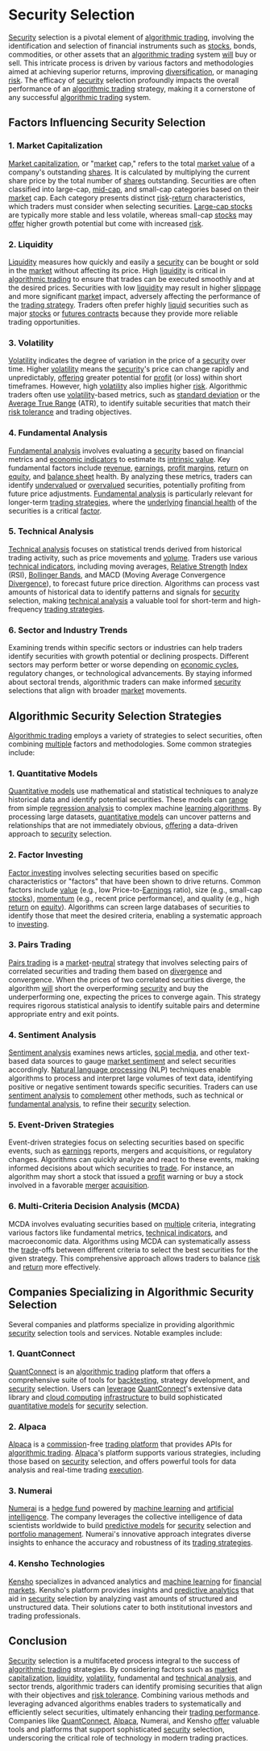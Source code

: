 # Security Selection

[Security](../s/security.md) selection is a pivotal element of [algorithmic trading](../a/algorithmic_trading.md), involving the identification and selection of financial instruments such as [stocks](../s/stock.md), bonds, commodities, or other assets that an [algorithmic trading](../a/algorithmic_trading.md) system [will](../w/will.md) buy or sell. This intricate process is driven by various factors and methodologies aimed at achieving superior returns, improving [diversification](../d/diversification.md), or managing [risk](../r/risk.md). The efficacy of [security](../s/security.md) selection profoundly impacts the overall performance of an [algorithmic trading](../a/algorithmic_trading.md) strategy, making it a cornerstone of any successful [algorithmic trading](../a/algorithmic_trading.md) system.

## Factors Influencing Security Selection

### 1. Market Capitalization
[Market capitalization](../m/market_capitalization.md), or "[market](../m/market.md) cap," refers to the total [market value](../m/market_value.md) of a company's outstanding [shares](../s/shares.md). It is calculated by multiplying the current share price by the total number of [shares](../s/shares.md) outstanding. Securities are often classified into large-cap, [mid-cap](../m/mid-cap.md), and small-cap categories based on their [market](../m/market.md) cap. Each category presents distinct [risk](../r/risk.md)-[return](../r/return.md) characteristics, which traders must consider when selecting securities. [Large-cap stocks](../l/large_cap_stocks.md) are typically more stable and less volatile, whereas small-cap [stocks](../s/stock.md) may [offer](../o/offer.md) higher growth potential but come with increased [risk](../r/risk.md).

### 2. Liquidity
[Liquidity](../l/liquidity.md) measures how quickly and easily a [security](../s/security.md) can be bought or sold in the [market](../m/market.md) without affecting its price. High [liquidity](../l/liquidity.md) is critical in [algorithmic trading](../a/algorithmic_trading.md) to ensure that trades can be executed smoothly and at the desired prices. Securities with low [liquidity](../l/liquidity.md) may result in higher [slippage](../s/slippage.md) and more significant [market](../m/market.md) impact, adversely affecting the performance of the [trading strategy](../t/trading_strategy.md). Traders often prefer highly [liquid](../l/liquid.md) securities such as major [stocks](../s/stock.md) or [futures contracts](../f/futures_contracts.md) because they provide more reliable trading opportunities.

### 3. Volatility
[Volatility](../v/volatility.md) indicates the degree of variation in the price of a [security](../s/security.md) over time. Higher [volatility](../v/volatility.md) means the [security](../s/security.md)'s price can change rapidly and unpredictably, [offering](../o/offering.md) greater potential for [profit](../p/profit.md) (or loss) within short timeframes. However, high [volatility](../v/volatility.md) also implies higher [risk](../r/risk.md). Algorithmic traders often use [volatility](../v/volatility.md)-based metrics, such as [standard deviation](../s/standard_deviation.md) or the [Average True Range](../a/average_true_range_(atr).md) (ATR), to identify suitable securities that match their [risk tolerance](../r/risk_tolerance.md) and trading objectives.

### 4. Fundamental Analysis
[Fundamental analysis](../f/fundamental_analysis.md) involves evaluating a [security](../s/security.md) based on financial metrics and [economic indicators](../e/economic_indicators.md) to estimate its [intrinsic value](../i/intrinsic_value.md). Key fundamental factors include [revenue](../r/revenue.md), [earnings](../e/earnings.md), [profit margins](../p/profit_margins_in_trading.md), [return](../r/return.md) on [equity](../e/equity.md), and [balance sheet](../b/balance_sheet.md) health. By analyzing these metrics, traders can identify [undervalued](../u/undervalued.md) or [overvalued](../o/overvalued.md) securities, potentially profiting from future price adjustments. [Fundamental analysis](../f/fundamental_analysis.md) is particularly relevant for longer-term [trading strategies](../t/trading_strategies.md), where the [underlying](../u/underlying.md) [financial health](../f/financial_health.md) of the securities is a critical [factor](../f/factor.md).

### 5. Technical Analysis
[Technical analysis](../t/technical_analysis.md) focuses on statistical trends derived from historical trading activity, such as price movements and [volume](../v/volume.md). Traders use various [technical indicators](../t/technical_indicators.md), including moving averages, [Relative Strength](../r/relative_strength.md) [Index](../i/index_instrument.md) (RSI), [Bollinger Bands](../b/bollinger_bands.md), and MACD (Moving Average Convergence [Divergence](../d/divergence.md)), to forecast future price direction. Algorithms can process vast amounts of historical data to identify patterns and signals for [security](../s/security.md) selection, making [technical analysis](../t/technical_analysis.md) a valuable tool for short-term and high-frequency [trading strategies](../t/trading_strategies.md).

### 6. Sector and Industry Trends
Examining trends within specific sectors or industries can help traders identify securities with growth potential or declining prospects. Different sectors may perform better or worse depending on [economic cycles](../e/economic_cycles.md), regulatory changes, or technological advancements. By staying informed about sectoral trends, algorithmic traders can make informed [security](../s/security.md) selections that align with broader [market](../m/market.md) movements.

## Algorithmic Security Selection Strategies

[Algorithmic trading](../a/algorithmic_trading.md) employs a variety of strategies to select securities, often combining [multiple](../m/multiple.md) factors and methodologies. Some common strategies include:

### 1. Quantitative Models
[Quantitative models](../q/quantitative_models.md) use mathematical and statistical techniques to analyze historical data and identify potential securities. These models can [range](../r/range.md) from simple [regression analysis](../r/regression_analysis.md) to complex machine [learning algorithms](../l/learning_algorithms_in_trading.md). By processing large datasets, [quantitative models](../q/quantitative_models.md) can uncover patterns and relationships that are not immediately obvious, [offering](../o/offering.md) a data-driven approach to [security](../s/security.md) selection.

### 2. Factor Investing
[Factor investing](../f/factor_investing.md) involves selecting securities based on specific characteristics or "factors" that have been shown to drive returns. Common factors include [value](../v/value.md) (e.g., low Price-to-[Earnings](../e/earnings.md) ratio), size (e.g., small-cap [stocks](../s/stock.md)), [momentum](../m/momentum.md) (e.g., recent price performance), and quality (e.g., high [return](../r/return.md) on [equity](../e/equity.md)). Algorithms can screen large databases of securities to identify those that meet the desired criteria, enabling a systematic approach to [investing](../i/investing.md).

### 3. Pairs Trading
[Pairs trading](../p/pairs_trading.md) is a [market](../m/market.md)-[neutral](../n/neutral.md) strategy that involves selecting pairs of correlated securities and trading them based on [divergence](../d/divergence.md) and convergence. When the prices of two correlated securities diverge, the algorithm [will](../w/will.md) short the overperforming [security](../s/security.md) and buy the underperforming one, expecting the prices to converge again. This strategy requires rigorous statistical analysis to identify suitable pairs and determine appropriate entry and exit points.

### 4. Sentiment Analysis
[Sentiment analysis](../s/sentiment_analysis.md) examines news articles, [social media](../s/social_media.md), and other text-based data sources to gauge [market sentiment](../m/market_sentiment.md) and select securities accordingly. [Natural language processing](../n/natural_language_processing_(nlp)_in_trading.md) (NLP) techniques enable algorithms to process and interpret large volumes of text data, identifying positive or negative sentiment towards specific securities. Traders can use [sentiment analysis](../s/sentiment_analysis.md) to [complement](../c/complement.md) other methods, such as technical or [fundamental analysis](../f/fundamental_analysis.md), to refine their [security](../s/security.md) selection.

### 5. Event-Driven Strategies
Event-driven strategies focus on selecting securities based on specific events, such as [earnings](../e/earnings.md) reports, mergers and acquisitions, or regulatory changes. Algorithms can quickly analyze and react to these events, making informed decisions about which securities to [trade](../t/trade.md). For instance, an algorithm may short a stock that issued a [profit](../p/profit.md) warning or buy a stock involved in a favorable [merger](../m/merger.md) [acquisition](../a/acquisition.md).

### 6. Multi-Criteria Decision Analysis (MCDA)
MCDA involves evaluating securities based on [multiple](../m/multiple.md) criteria, integrating various factors like fundamental metrics, [technical indicators](../t/technical_indicators.md), and macroeconomic data. Algorithms using MCDA can systematically assess the [trade](../t/trade.md)-offs between different criteria to select the best securities for the given strategy. This comprehensive approach allows traders to balance [risk](../r/risk.md) and [return](../r/return.md) more effectively.

## Companies Specializing in Algorithmic Security Selection

Several companies and platforms specialize in providing algorithmic [security](../s/security.md) selection tools and services. Notable examples include:

### 1. **QuantConnect**
[QuantConnect](https://www.quantconnect.com/) is an [algorithmic trading](../a/algorithmic_trading.md) platform that offers a comprehensive suite of tools for [backtesting](../b/backtesting.md), strategy development, and [security](../s/security.md) selection. Users can [leverage](../l/leverage.md) [QuantConnect](../q/quantconnect.md)'s extensive data library and [cloud computing](../c/cloud_computing_in_trading.md) [infrastructure](../i/infrastructure.md) to build sophisticated [quantitative models](../q/quantitative_models.md) for [security](../s/security.md) selection.

### 2. **Alpaca**
[Alpaca](https://alpaca.markets/) is a [commission](../c/commission.md)-free [trading platform](../t/trading_platform.md) that provides APIs for [algorithmic trading](../a/algorithmic_trading.md). [Alpaca](../a/alpaca.md)'s platform supports various strategies, including those based on [security](../s/security.md) selection, and offers powerful tools for data analysis and real-time trading [execution](../e/execution.md).

### 3. **Numerai**
[Numerai](https://numer.ai/) is a [hedge fund](../h/hedge_fund.md) powered by [machine learning](../m/machine_learning.md) and [artificial intelligence](../a/artificial_intelligence_in_trading.md). The company leverages the collective intelligence of data scientists worldwide to build [predictive models](../p/predictive_models_in_trading.md) for [security](../s/security.md) selection and [portfolio management](../p/portfolio_management.md). Numerai's innovative approach integrates diverse insights to enhance the accuracy and robustness of its [trading strategies](../t/trading_strategies.md).

### 4. **Kensho Technologies**
[Kensho](https://www.kensho.com/) specializes in advanced analytics and [machine learning](../m/machine_learning.md) for [financial markets](../f/financial_market.md). Kensho's platform provides insights and [predictive analytics](../p/predictive_analytics.md) that aid in [security](../s/security.md) selection by analyzing vast amounts of structured and unstructured data. Their solutions cater to both institutional investors and trading professionals.

## Conclusion

[Security](../s/security.md) selection is a multifaceted process integral to the success of [algorithmic trading](../a/algorithmic_trading.md) strategies. By considering factors such as [market capitalization](../m/market_capitalization.md), [liquidity](../l/liquidity.md), [volatility](../v/volatility.md), fundamental and [technical analysis](../t/technical_analysis.md), and sector trends, algorithmic traders can identify promising securities that align with their objectives and [risk tolerance](../r/risk_tolerance.md). Combining various methods and leveraging advanced algorithms enables traders to systematically and efficiently select securities, ultimately enhancing their [trading performance](../t/trading_performance.md). Companies like [QuantConnect](../q/quantconnect.md), [Alpaca](../a/alpaca.md), Numerai, and Kensho [offer](../o/offer.md) valuable tools and platforms that support sophisticated [security](../s/security.md) selection, underscoring the critical role of technology in modern trading practices.
